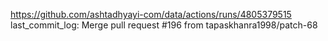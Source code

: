 https://github.com/ashtadhyayi-com/data/actions/runs/4805379515
last_commit_log: Merge pull request #196 from tapaskhanra1998/patch-68